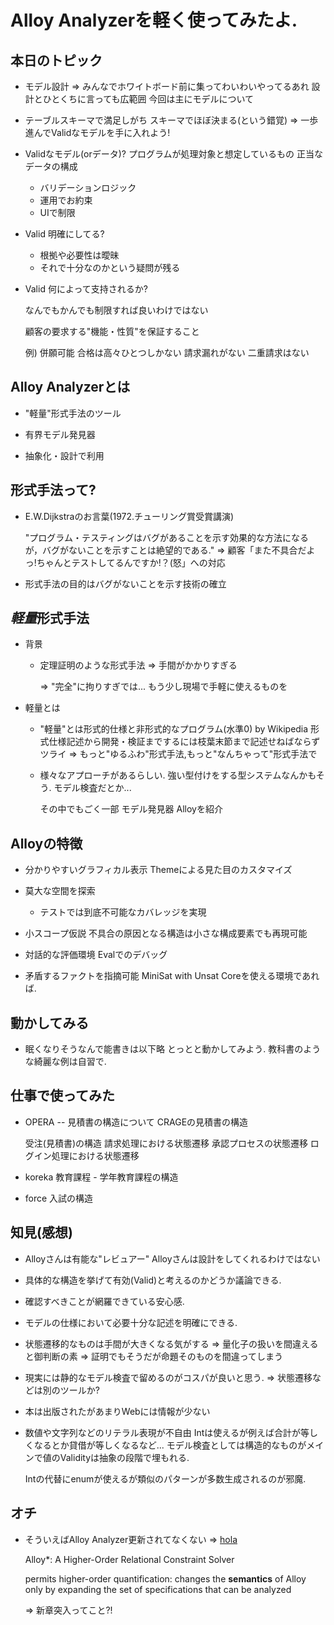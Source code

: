 # Alloy Analyzerを軽く使ってみたよ.

## 本日のトピック

* モデル設計
 => みんなでホワイトボード前に集ってわいわいやってるあれ
    設計とひとくちに言っても広範囲
    今回は主にモデルについて

* テーブルスキーマで満足しがち
  スキーマでほぼ決まる(という錯覚)
  => 一歩進んでValidなモデルを手に入れよう!

* Validなモデル(orデータ)?
  プログラムが処理対象と想定しているもの
  正当なデータの構成

  * バリデーションロジック
  * 運用でお約束
  * UIで制限


* Valid 明確にしてる?

  - 根拠や必要性は曖昧
  - それで十分なのかという疑問が残る

* Valid 何によって支持されるか?

  なんでもかんでも制限すれば良いわけではない

  顧客の要求する"機能・性質"を保証すること

  例)  併願可能
       合格は高々ひとつしかない
       請求漏れがない
       二重請求はない

## Alloy Analyzerとは

* "軽量"形式手法のツール

* 有界モデル発見器

* 抽象化・設計で利用

## 形式手法って?

* E.W.Dijkstraのお言葉(1972.チューリング賞受賞講演)

  "プログラム・テスティングはバグがあることを示す効果的な方法になるが，バグがないことを示すことは絶望的である."
  => 顧客「また不具合だよっ!ちゃんとテストしてるんですか!？(怒」への対応

* 形式手法の目的はバグがないことを示す技術の確立

## *軽量*形式手法

* 背景

  * 定理証明のような形式手法
    => 手間がかかりすぎる

    => "完全"に拘りすぎでは...
       もう少し現場で手軽に使えるものを

* 軽量とは

  * "軽量"とは形式的仕様と非形式的なプログラム(水準0) by Wikipedia
    形式仕様記述から開発・検証までするには枝葉末節まで記述せねばならずツライ
    => もっと"ゆるふわ"形式手法,もっと"なんちゃって"形式手法で

  * 様々なアプローチがあるらしい.
    強い型付けをする型システムなんかもそう.
    モデル検査だとか...

    その中でもごく一部
      モデル発見器 Alloyを紹介

## Alloyの特徴

* 分かりやすいグラフィカル表示
  Themeによる見た目のカスタマイズ

* 莫大な空間を探索
  - テストでは到底不可能なカバレッジを実現

* 小スコープ仮説
  不具合の原因となる構造は小さな構成要素でも再現可能

* 対話的な評価環境
  Evalでのデバッグ

* 矛盾するファクトを指摘可能
  MiniSat with Unsat Coreを使える環境であれば.



## 動かしてみる

* 眠くなりそうなんで能書きは以下略
  とっとと動かしてみよう.
  教科書のような綺麗な例は自習で.

## 仕事で使ってみた

* OPERA
  -- 見積書の構造について
  CRAGEの見積書の構造

  受注(見積書)の構造
  請求処理における状態遷移
  承認プロセスの状態遷移
  ログイン処理における状態遷移

* koreka
  教育課程 - 学年教育課程の構造

* force
  入試の構造

## 知見(感想)

* Alloyさんは有能な"レビュアー"
  Alloyさんは設計をしてくれるわけではない

* 具体的な構造を挙げて有効(Valid)と考えるのかどうか議論できる.
* 確認すべきことが網羅できている安心感.
* モデルの仕様において必要十分な記述を明確にできる.

* 状態遷移的なものは手間が大きくなる気がする
  => 量化子の扱いを間違えると御判断の素
  => 証明でもそうだが命題そのものを間違ってしまう

* 現実には静的なモデル検査で留めるのがコスパが良いと思う.
  => 状態遷移などは別のツールか?

* 本は出版されたがあまりWebには情報が少ない

* 数値や文字列などのリテラル表現が不自由
  Intは使えるが例えば合計が等しくなるとか貸借が等しくなるなど...
  モデル検査としては構造的なものがメインで値のValidityは抽象の段階で埋もれる.

  Intの代替にenumが使えるが類似のパターンが多数生成されるのが邪魔.

## オチ

* そういえばAlloy Analyzer更新されてなくない
  => [hola](http://alloy.mit.edu/alloy/hola/)

  Alloy*: A Higher-Order Relational Constraint Solver

  permits higher-order quantification:
  changes the **semantics** of Alloy only by expanding the set of specifications
  that can be analyzed

  => 新章突入ってこと?!

